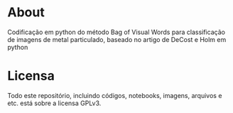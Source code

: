 # About
Codificação em python do método Bag of Visual Words para classificação de imagens de metal particulado, baseado no artigo de DeCost e Holm em python 

# Licensa
Todo este repositório, incluindo códigos, notebooks, imagens, arquivos e etc. está sobre a licensa GPLv3.
